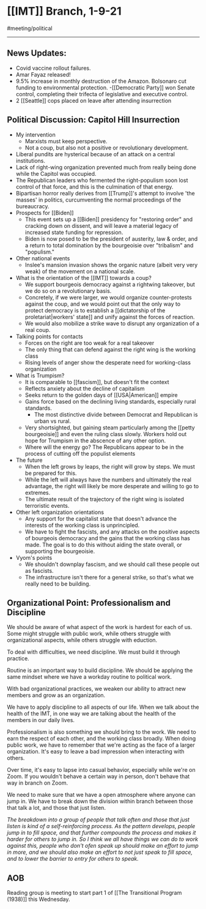 # [[IMT]] Branch, 1-9-21
#meeting/political 

---
## News Updates:
- Covid vaccine rollout failures. 
- Amar Fayaz released! 
- 9.5% increase in monthly destruction of the Amazon. Bolsonaro cut funding to environmental protection. 
-[[Democratic Party]] won Senate control, completing their trifecta of legislative and executive control. 
- 2 [[Seattle]] cops placed on leave after attending insurrection

## Political Discussion: Capitol Hill Insurrection
- My intervention
	- Marxists must keep perspective.
	- Not a coup, but also not a positive or revolutionary development. 
- Liberal pundits are hysterical because of an attack on a central institutions. 
- Lack of right-wing organization prevented much from really being done while the Capitol was occupied. 
- The Republican leaders who fermented the right-populism soon lost control of that force, and this is the culmination of that energy. 
- Bipartisan horror really derives from [[Trump]]'s attempt to involve 'the masses' in politics, curcumventing the normal proceedings of the bureaucracy. 
- Prospects for [[Biden]]
	- This event sets up a [[Biden]] presidency for "restoring order" and cracking down on dissent, and will leave a material legacy of increased state funding for repression. 
	- Biden is now posed to be the president of austerity, law & order, and a return to total domination by the bourgeoisie over "tribalism" and "populism."
- Other national events
	- Inslee's mansion invasion shows the organic nature (albeit very very weak) of the movement on a national scale. 
- What is the orientation of the [[IMT]] towards a coup?
	- We support bourgeois democracy against a rightwing takeover, but we do so on a revolutionary basis. 
	- Concretely, if we were larger, we would organize counter-protests against the coup, and we would point out that the only way to protect democracy is to establish a [[dictatorship of the proletariat|workers' state]] and unify against the forces of reaction. 
	- We would also mobilize a strike wave to disrupt any organization of a real coup.
- Talking points for contacts
	- Forces on the right are too weak for a real takeover
	- The only thing that can defend against the right wing is the working class
	- Rising levels of anger show the desperate need for working-class organization
- What is Trumpism?
	- It is comparable to [[fascism]], but doesn't fit the context
	- Reflects anxiety about the decline of capitalism
	- Seeks return to the golden days of [[USA|American]] empire
	- Gains force based on the declining living standards, especially rural standards. 
		- The most distinctive divide between Democrat and Republican is urban vs rural. 
	- Very shortsighted, but gaining steam particularly among the [[petty bourgeoisie]] and even the ruling class slowly. Workers hold out hope for Trumpism in the abscence of any other option. 
	- Where will the energy go? The Republicans appear to be in the process of cutting off the populist elements 
- The future
	- When the left grows by leaps, the right will grow by steps. We must be prepared for this. 
	- While the left will always have the numbers and ultimately the real advantage, the right will likely be more desperate and willing to go to extremes. 
	- The ultimate result of the trajectory of the right wing is isolated terroristic events. 
- Other left organization orientations
	- Any support for the capitalist state that doesn't advance the interests of the working class is unprincipled. 
	- We have to fight the fascists, and any attacks on the positive aspects of bourgeois democracy and the gains that the working class has made. The goal is to do this without aiding the state overall, or supporting the bourgeoisie. 
- Vyom's points
	- We shouldn't downplay fascism, and we should call these people out as fascists. 
	- The infrastructure isn't there for a general strike, so that's what we really need to be building. 

## Organizational Point: Professionalism and Discipline
We should be aware of what aspect of the work is hardest for each of us. Some might struggle with public work, while others struggle with organizational aspects, while others struggle with eduction.

To deal with difficulties, we need discipline. We must build it through practice. 

Routine is an important way to build discipline. We should be applying the same mindset where we have a workday routine to political work. 

With bad organizational practices, we weaken our ability to attract new members and grow as an organization.

We have to apply discipline to all aspects of our life. When we talk about the health of the IMT, in one way we are talking about the health of the members in our daily lives. 

Professionalism is also something we should bring to the work. We need to earn the respect of each other, and the working class broadly. When doing public work, we have to remember that we're acting as the face of a larger organization. It's easy to leave a bad impression when interacting with others. 

Over time, it's easy to lapse into casual behavior, especially while we're on Zoom. If you wouldn't behave a certain way in person, don't behave that way in branch on Zoom. 

We need to make sure that we have a open atmosphere where anyone can jump in. We have to break down the division within branch between those that talk a lot, and those that just listen. 

*The breakdown into a group of people that talk often and those that just listen is kind of a self-reinforcing process. As the pattern develops, people jump in to fill space, and that further compounds the process and makes it harder for others to jump in. So I think we all have things we can do to work against this, people who don't ofen speak up should make an effort to jump in more, and we should also make an effort to not just speak to fill space, and to lower the barrier to entry for others to speak.*

## AOB
Reading group is meeting to start part 1 of [[The Transitional Program (1938)]] this Wednesday. 